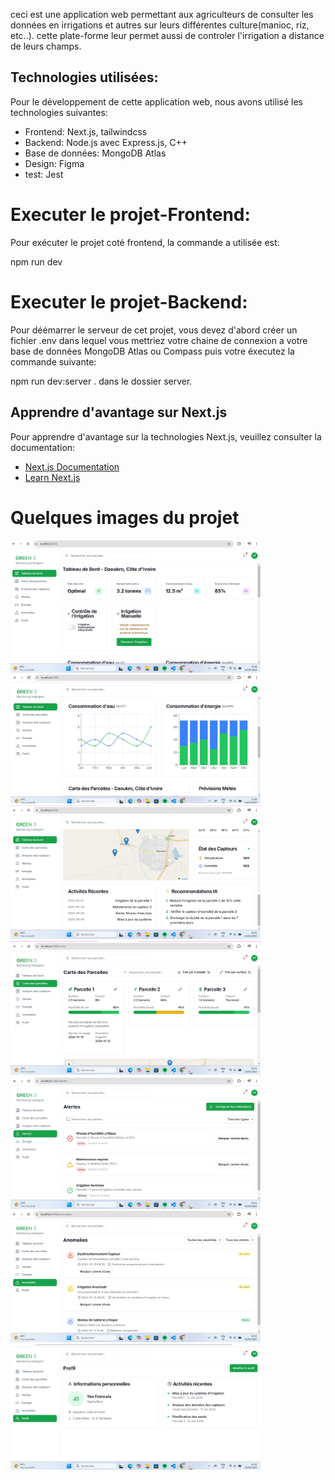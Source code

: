 ceci est une application web permettant aux agriculteurs de consulter les données en irrigations et autres sur leurs différentes culture(manioc, riz, etc..). cette plate-forme leur permet aussi de controler l'irrigation a distance de leurs champs. 


## Technologies utilisées:

Pour le développement de cette application web, nous avons utilisé les technologies suivantes:
- Frontend: Next.js, tailwindcss
- Backend: Node.js avec Express.js, C++
- Base de données: MongoDB Atlas
- Design: Figma
- test: Jest


# Executer le projet-Frontend:

Pour exécuter le projet coté frontend, la commande a utilisée est:

npm run dev

# Executer le projet-Backend:

Pour déémarrer le serveur de cet projet, vous devez d'abord créer un fichier .env dans lequel vous mettriez votre chaine de connexion a votre base de données MongoDB Atlas ou Compass
puis votre éxecutez la commande suivante: 

npm run dev:server . dans le dossier server.






## Apprendre d'avantage sur Next.js

Pour apprendre d'avantage sur la technologies Next.js, veuillez consulter la documentation:

- [Next.js Documentation](https://nextjs.org/docs) 
- [Learn Next.js](https://nextjs.org/learn) 


# Quelques images du projet


<img src="assets/image1.jpg" alt="Aperçu de l'application" width="400"/>
<img src="assets/image2.jpg" alt="Aperçu de l'application" width="400"/>
<img src="assets/image3.jpg" alt="Aperçu de l'application" width="400"/>
<img src="assets/image4.jpg" alt="Aperçu de l'application" width="400"/>
<img src="assets/image5.jpg" alt="Aperçu de l'application" width="400"/>
<img src="assets/image6.jpg" alt="Aperçu de l'application" width="400"/>
<img src="assets/image7.jpg" alt="Aperçu de l'application" width="400"/>
